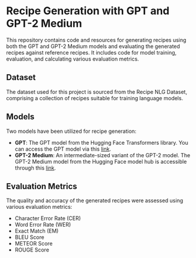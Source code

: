 # Recipe Generation with GPT and GPT-2 Medium

This repository contains code and resources for generating recipes using both the GPT and GPT-2 Medium models and evaluating the generated recipes against reference recipes. It includes code for model training, evaluation, and calculating various evaluation metrics.

## Dataset
The dataset used for this project is sourced from the Recipe NLG Dataset, comprising a collection of recipes suitable for training language models.

## Models
Two models have been utilized for recipe generation:

- **GPT**: The GPT model from the Hugging Face Transformers library. You can access the GPT model via this [link](https://huggingface.co/gpt2).
- **GPT-2 Medium**: An intermediate-sized variant of the GPT-2 model. The GPT-2 Medium model from the Hugging Face model hub is accessible through this [link](https://huggingface.co/gpt2-medium).

## Evaluation Metrics
The quality and accuracy of the generated recipes were assessed using various evaluation metrics:

- Character Error Rate (CER)
- Word Error Rate (WER)
- Exact Match (EM)
- BLEU Score
- METEOR Score
- ROUGE Score
